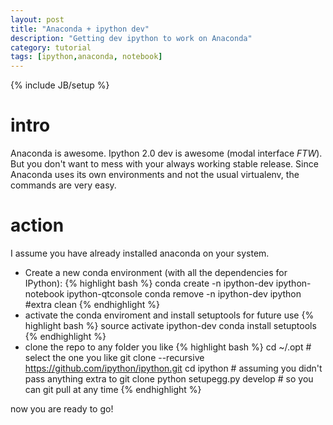 ```yaml
---
layout: post
title: "Anaconda + ipython dev"
description: "Getting dev ipython to work on Anaconda"
category: tutorial
tags: [ipython,anaconda, notebook]
---
```

{% include JB/setup %}

# intro
Anaconda is awesome. Ipython 2.0 dev is awesome (modal interface *FTW*).
But you don't want to mess with your always working stable release.
Since Anaconda uses its own environments and not the usual virtualenv, the commands are very easy.
# action
I assume you have already installed anaconda on your system.
- Create a new conda environment   (with all the dependencies for IPython):
{% highlight bash %}
 conda create -n ipython-dev ipython-notebook ipython-qtconsole
 conda remove -n ipython-dev ipython #extra clean
{% endhighlight %}
- activate the conda enviroment and install setuptools for future use
{% highlight bash %}
source activate ipython-dev
conda install setuptools
{% endhighlight %}
- clone the repo to any folder you like
{% highlight bash %}
cd ~/.opt # select the one you like
git clone --recursive https://github.com/ipython/ipython.git
cd ipython  # assuming you didn't pass anything extra to git clone
python setupegg.py develop # so you can git pull at any time
{% endhighlight %}

now you are ready to go!
